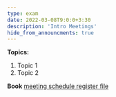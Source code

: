 ```yaml
---
type: exam
date: 2022-03-08T9:0:0+3:30
description: 'Intro Meetings'
hide_from_announcments: true
---
```

**Topics:**
1. Topic 1
2. Topic 2

**Book**
[meeting schedule register file](https://docs.google.com/spreadsheets/d/1ZdHnV1MzZApJvnZUqJd7st6_VmMROvgt/edit?usp=sharing&ouid=109335319801191465844&rtpof=true&sd=true)
